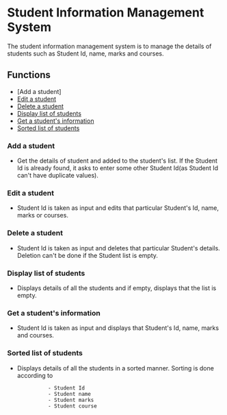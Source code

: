 # Student Information Management System
The student information management system is to manage the details of students such as Student Id, name, marks and courses.

## Functions
* [Add a student]
* [Edit a student](#edit_student)
* [Delete a student](#delete_student)
* [Display list of students](#display)
* [Get a student's information](#student_info)
* [Sorted list of students](#sorted_display)

### Add a student
* Get the details of student and added to the student's list. If the Student Id is already found, it asks to enter some other Student Id(as Student Id can't have duplicate values).

### Edit a student
* Student Id is taken as input and edits that particular Student's Id, name, marks or courses.

### Delete a student
* Student Id is taken as input and deletes that particular Student's details. Deletion can't be done if the Student list is empty.

### Display list of students
* Displays details of all the students and if empty, displays that the list is empty.

### Get a student's information
* Student Id is taken as input and displays that Student's Id, name, marks and courses.

### Sorted list of students
* Displays details of all the students in a sorted manner. Sorting is done according to
 
                - Student Id
                - Student name
                - Student marks
                - Student course
         

